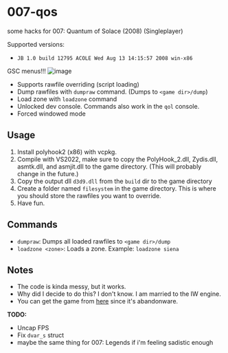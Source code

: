 # 007-qos
some hacks for 007: Quantum of Solace (2008) (Singleplayer)

Supported versions:
* `JB 1.0 build 12795 ACOLE Wed Aug 13 14:15:57 2008 win-x86`

GSC menus!!!
![image](assets/showcase.png)

* Supports rawfile overriding (script loading)
* Dump rawfiles with `dumpraw` command. (Dumps to `<game dir>/dump`)
* Load zone with `loadzone` command
* Unlocked dev console. Commands also work in the `qol` console.
* Forced windowed mode

## Usage
1. Install polyhook2 (x86) with vcpkg.
2. Compile with VS2022, make sure to copy the PolyHook_2.dll, Zydis.dll, asmtk.dll, and asmjit.dll to the game directory. (This will probably change in the future.)
3. Copy the output dll `d3d9.dll` from the `build` dir to the game directory
3. Create a folder named `filesystem` in the game directory. This is where you should store the rawfiles you want to override.
4. Have fun.


## Commands
* `dumpraw`: Dumps all loaded rawfiles to `<game dir>/dump`
* `loadzone <zone>`: Loads a zone. Example: `loadzone siena`

## Notes
* The code is kinda messy, but it works.
* Why did I decide to do this? I don't know. I am married to the IW engine.
* You can get the game from [here](https://www.myabandonware.com/game/007-quantum-of-solace-ev4) since it's abandonware.

**TODO:**
* Uncap FPS
* Fix `dvar_s` struct
* maybe the same thing for 007: Legends if i'm feeling sadistic enough